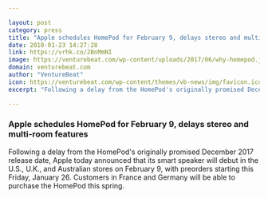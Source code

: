 ```yaml
---

layout: post
category: press
title: "Apple schedules HomePod for February 9, delays stereo and multi-room features"
date: 2018-01-23 14:27:28
link: https://vrhk.co/2BnMmNI
image: https://venturebeat.com/wp-content/uploads/2017/06/why-homepod.jpg?fit=780%2C368&strip=all
domain: venturebeat.com
author: "VentureBeat"
icon: https://venturebeat.com/wp-content/themes/vb-news/img/favicon.ico
excerpt: "Following a delay from the HomePod's originally promised December 2017 release date, Apple today announced that its smart speaker will debut in the U.S., U.K., and Australian stores on February 9, with preorders starting this Friday, January 26. Customers in France and Germany will be able to purchase the HomePod this spring."

---
```


### Apple schedules HomePod for February 9, delays stereo and multi-room features

Following a delay from the HomePod's originally promised December 2017 release date, Apple today announced that its smart speaker will debut in the U.S., U.K., and Australian stores on February 9, with preorders starting this Friday, January 26. Customers in France and Germany will be able to purchase the HomePod this spring.